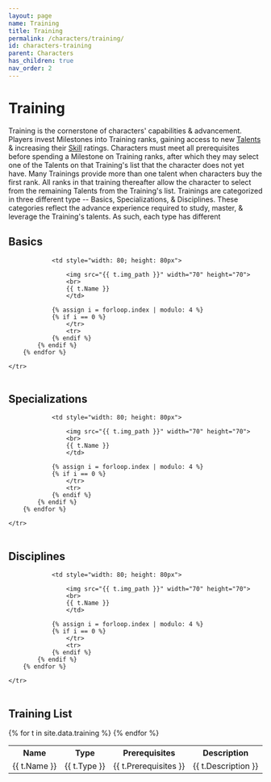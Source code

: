 ```yaml
---
layout: page
name: Training
title: Training
permalink: /characters/training/
id: characters-training
parent: Characters
has_children: true
nav_order: 2
---
```



# Training
Training is the cornerstone of characters' capabilities & advancement.  Players invest Milestones into Training ranks, gaining access to new [Talents](/characters/talents/) & increasing their [Skill](/characters/skills/) ratings.  Characters must meet all prerequisites before spending a Milestone on Training ranks, after which they may select one of the Talents on that Training's list that the character does not yet have.  Many Trainings provide more than one talent when characters buy the first rank.  All ranks in that training thereafter allow the character to select from the remaining Talents from the Training's list.
Trainings are categorized in three different type -- Basics, Specializations, & Disciplines.  These categories reflect the advance experience required to study, master, & leverage the Training's talents.  As such, each type has different 

## Basics

<table style="text-align: center;>
    <tr>
        {% for t in site.data.training %}
            {% if t.Type == "Basic" %}

                <td style="width: 80; height: 80px">

                    <img src="{{ t.img_path }}" width="70" height="70">
                    <br>
                    {{ t.Name }}
                    </td>
                
                {% assign i = forloop.index | modulo: 4 %}
                {% if i == 0 %}
                    </tr>
                    <tr>
                {% endif %}
            {% endif %}
        {% endfor %}

    </tr>

</table>

## Specializations

<table style="text-align: center;>
    <tr>
        {% for t in site.data.training %}
            {% if t.Type == "Specializations" %}

                <td style="width: 80; height: 80px">
                
                    <img src="{{ t.img_path }}" width="70" height="70">
                    <br>
                    {{ t.Name }}
                    </td>
                
                {% assign i = forloop.index | modulo: 4 %}
                {% if i == 0 %}
                    </tr>
                    <tr>
                {% endif %}
            {% endif %}
        {% endfor %}

    </tr>

</table>

## Disciplines

<table style="text-align: center;>
    <tr>
        {% for t in site.data.training %}
            {% if t.Type == "Disciplines" %}

                <td style="width: 80; height: 80px">
                
                    <img src="{{ t.img_path }}" width="70" height="70">
                    <br>
                    {{ t.Name }}
                    </td>
                
                {% assign i = forloop.index | modulo: 4 %}
                {% if i == 0 %}
                    </tr>
                    <tr>
                {% endif %}
            {% endif %}
        {% endfor %}

    </tr>

</table>

## Training List

<table>
    <tr>
        <th>Name</th>
        <th>Type</th>
        <th>Prerequisites</th>
        <th>Description</th>
    </tr>
{% for t in site.data.training %}
    <tr>
        <td>
        {{ t.Name }}
        </td>
        <td>
        {{ t.Type }}
        </td>
        <td>
        {{ t.Prerequisites }}
        </td>
        <td>
        {{ t.Description }}
        </td>
    </tr>
{% endfor %}

</table>